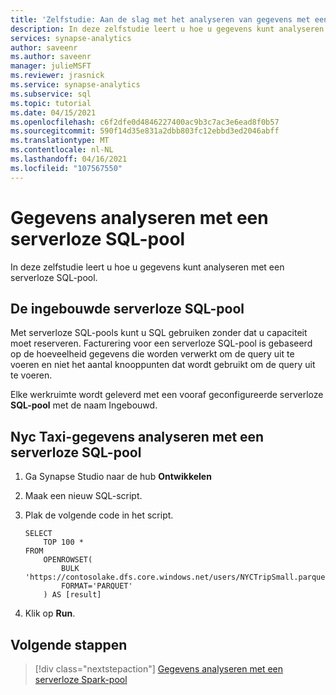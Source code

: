 ```yaml
---
title: 'Zelfstudie: Aan de slag met het analyseren van gegevens met een serverloze SQL-pool'
description: In deze zelfstudie leert u hoe u gegevens kunt analyseren met serverloze SQL-pool, met behulp van gegevens die zich in Spark-databases bevinden.
services: synapse-analytics
author: saveenr
ms.author: saveenr
manager: julieMSFT
ms.reviewer: jrasnick
ms.service: synapse-analytics
ms.subservice: sql
ms.topic: tutorial
ms.date: 04/15/2021
ms.openlocfilehash: c6f2dfe0d4846227400ac9b3c7ac3e6ead8f0b57
ms.sourcegitcommit: 590f14d35e831a2dbb803fc12ebbd3ed2046abff
ms.translationtype: MT
ms.contentlocale: nl-NL
ms.lasthandoff: 04/16/2021
ms.locfileid: "107567550"
---
```

# <a name="analyze-data-with-a-serverless-sql-pool"></a>Gegevens analyseren met een serverloze SQL-pool

In deze zelfstudie leert u hoe u gegevens kunt analyseren met een serverloze SQL-pool. 

## <a name="the-built-in-serverless-sql-pool"></a>De ingebouwde serverloze SQL-pool

Met serverloze SQL-pools kunt u SQL gebruiken zonder dat u capaciteit moet reserveren. Facturering voor een serverloze SQL-pool is gebaseerd op de hoeveelheid gegevens die worden verwerkt om de query uit te voeren en niet het aantal knooppunten dat wordt gebruikt om de query uit te voeren.

Elke werkruimte wordt geleverd met een vooraf geconfigureerde serverloze **SQL-pool** met de naam Ingebouwd. 

## <a name="analyze-nyc-taxi-data-with-a-serverless-sql-pool"></a>Nyc Taxi-gegevens analyseren met een serverloze SQL-pool

1. Ga Synapse Studio naar de hub **Ontwikkelen**
1. Maak een nieuw SQL-script.
1. Plak de volgende code in het script.

    ```
    SELECT
        TOP 100 *
    FROM
        OPENROWSET(
            BULK 'https://contosolake.dfs.core.windows.net/users/NYCTripSmall.parquet',
            FORMAT='PARQUET'
        ) AS [result]
    ```
1. Klik op **Run**. 

## <a name="next-steps"></a>Volgende stappen

> [!div class="nextstepaction"]
> [Gegevens analyseren met een serverloze Spark-pool](get-started-analyze-spark.md)

